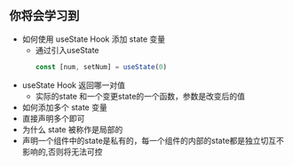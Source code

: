 ## 你将会学习到
- 如何使用 useState Hook 添加 state 变量
  - 通过引入useState
    ```js
    const [num, setNum] = useState(0)
    ```
- useState Hook 返回哪一对值
  - 实际的state 和一个变更state的一个函数，参数是改变后的值
- 如何添加多个 state 变量
 - 直接声明多个即可
- 为什么 state 被称作是局部的
 - 声明一个组件中的state是私有的，每一个组件的内部的state都是独立切互不影响的,否则将无法可控